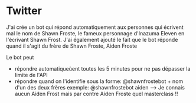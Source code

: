 # Twitter

J'ai crée un bot qui répond automatiquement aux personnes qui écrivent mal le nom de Shawn Froste,
le fameux personnage d'Inazuma Eleven en l'écrivant Shawn Frost.
J'ai également ajouté le fait que le bot réponde quand il s'agit du frère de Shawn Froste, Aiden Froste

Le bot peut
- répondre automatiqueùent toutes les 5 minutes pour ne pas dépasser la limite de l'API
- répondre quand on l'identifie sous la forme: @shawnfrostebot + nom d'un des deux frères
exemple: @shawnfrostebot aiden --> Je connais aucun Aiden Frost mais par contre Aiden Froste quel masterclass !!
